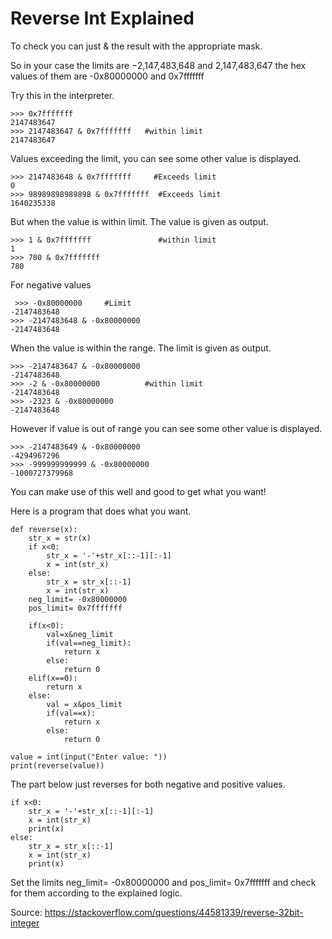 # Reverse Int Explained

To check you can just & the result with the appropriate mask.

So in your case the limits are −2,147,483,648 and 2,147,483,647 the hex values of them are -0x80000000 and 0x7fffffff

Try this in the interpreter.
```
>>> 0x7fffffff
2147483647
>>> 2147483647 & 0x7fffffff   #within limit
2147483647
```
Values exceeding the limit, you can see some other value is displayed.
```
>>> 2147483648 & 0x7fffffff     #Exceeds limit
0
>>> 98989898989898 & 0x7fffffff  #Exceeds limit
1640235338
```
But when the value is within limit. The value is given as output.
```
>>> 1 & 0x7fffffff               #within limit
1
>>> 780 & 0x7fffffff
780
```
For negative values
```
 >>> -0x80000000     #Limit
-2147483648
>>> -2147483648 & -0x80000000
-2147483648
```
When the value is within the range. The limit is given as output.
```
>>> -2147483647 & -0x80000000
-2147483648
>>> -2 & -0x80000000          #within limit
-2147483648
>>> -2323 & -0x80000000
-2147483648
```
However if value is out of range you can see some other value is displayed.
```
>>> -2147483649 & -0x80000000
-4294967296
>>> -999999999999 & -0x80000000
-1000727379968
```
You can make use of this well and good to get what you want!

Here is a program that does what you want.
```
def reverse(x):
    str_x = str(x)
    if x<0:
        str_x = '-'+str_x[::-1][:-1]
        x = int(str_x)
    else:
        str_x = str_x[::-1]
        x = int(str_x)
    neg_limit= -0x80000000
    pos_limit= 0x7fffffff

    if(x<0):
        val=x&neg_limit
        if(val==neg_limit):
            return x
        else:
            return 0
    elif(x==0):
        return x
    else:
        val = x&pos_limit
        if(val==x):
            return x
        else:
            return 0

value = int(input("Enter value: "))
print(reverse(value))
```
The part below just reverses for both negative and positive values.
```
if x<0:
    str_x = '-'+str_x[::-1][:-1]
    x = int(str_x)
    print(x)
else:
    str_x = str_x[::-1]
    x = int(str_x)
    print(x)
```
Set the limits neg_limit= -0x80000000 and pos_limit= 0x7fffffff and check for them according to the explained logic.

Source: https://stackoverflow.com/questions/44581339/reverse-32bit-integer
